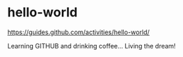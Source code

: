 # hello-world
https://guides.github.com/activities/hello-world/

Learning GITHUB and drinking coffee... Living the dream!
